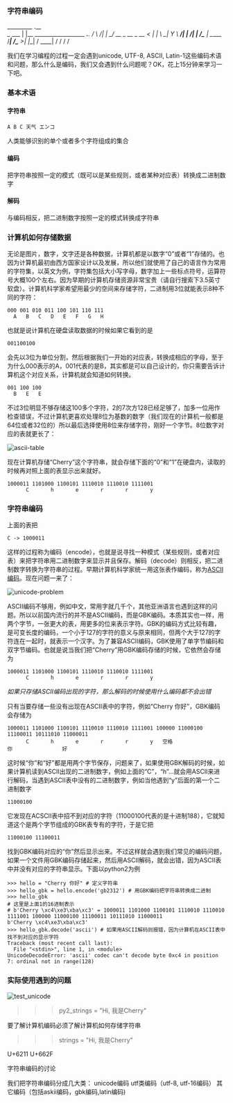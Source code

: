 ### 字符串编码

_________ .__                                
\_   ___ \|  |__   __________________ ___.__.
/    \  \/|  |  \_/ __ \_  __ \_  __ <   |  |
\     \___|   Y  \  ___/|  | \/|  | \/\___  |
 \______  /___|  /\___  >__|   |__|   / ____|
        \/     \/     \/              \/     

我们在学习编程的过程一定会遇到unicode, UTF-8, ASCII, Latin-1这些编码术语和问题，那么什么是编码，我们又会遇到什么问题呢？OK，花上15分钟来学习一下吧。

### 基本术语

#### 字符串

    A B C 天气 エンコ

人类能够识别的单个或者多个字符组成的集合

#### 编码

把字符串按照一定的模式（既可以是某些规则，或者某种对应表）转换成二进制数字

#### 解码

与编码相反，把二进制数字按照一定的模式转换成字符串

### 计算机如何存储数据
无论是图片，数字，文字还是各种数据，计算机都是以数字“0”或者“1”存储的。也因为计算机最初由西方国家设计以及发展，所以他们就使用了自己的语言作为常用的字符集，以英文为例，字符集包括大小写字母，数字加上一些标点符号，运算符号大概100个左右。因为早期的计算机存储资源非常宝贵（请自行搜索下3.5英寸软盘）。计算机科学家希望用最少的空间来存储字符，二进制用3位就能表示8种不同的字符：

    000 001 010 011 100 101 110 111
      A   B   C   D   E   F   G   H

也就是说计算机在硬盘读取数据的时候如果它看到的是

    001100100

会先以3位为单位分割，然后根据我们一开始的对应表，转换成相应的字母，至于为什么000表示的A，001代表的是B，其实都是可以自己设计的，你只需要告诉计算机这个对应关系，计算机就会知道如何转换。

    001 100 100
      B   E   E

不过3位明显不够存储这100多个字符，2的7次方128已经足够了，加多一位用作检查错误，不过计算机更喜欢处理8位为基数的数字（我们现在的计算机一般都是64位或者32位的）所以最后选择使用8位来存储字符，刚好一个字节。8位数字对应的表就更长了：

![ascii-table]()


现在计算机存储“Cherry”这个字符串，就会存储下面的“0”和“1”在硬盘内，读取的时候再对照上面的表显示出来就好。

    1000011 1101000 1100101 1110010 1110010 1111001
          C       h       e       r       r       y


### 字符串编码

上面的表把

    C -> 1000011

这样的过程称为编码（encode），也就是说寻找一种模式（某些规则，或者对应表）来把字符串用二进制数字来显示并且保存。解码（decode）则相反，把二进制数字转换为字符串的过程。早期计算机科学家统一用这张表作编码，称为[ASCII编码](https://en.wikipedia.org/wiki/ASCII)。现在问题一来了：

![unicode-problem]()

ASCII编码不够用，例如中文，常用字就几千个，其他亚洲语言也遇到这样的问题。所以以前国内流行的并不是ASCII编码，而是GBK编码。本质其实也一样，用两个字节，一张更大的表，用更多的位来表示字符。GBK的编码方式比较有趣，是可变长度的编码，一个小于127的字符的意义与原来相同，但两个大于127的字符连在一起时，就表示一个汉字。为了兼容ASCII编码，GBK使用了单字节编码和双字节编码。也就是说当我们把“Cherry”用GBK编码存储的时候，它依然会存储为

    1000011 1101000 1100101 1110010 1110010 1111001
          C       h       e       r       r       y

*如果只存储ASCII编码出现的字符，那么解码的时候使用什么编码都不会出错*

只有当要存储一些没有出现在ASCII表中的字符，例如“Cherry 你好”，GBK编码会存储为

    1000011 1101000 1100101 1110010 1110010 1111001 100000 11000100 11100011 10111010 11000011
          C       h       e       r       r       y   空格                你                好


这时候“你”和“好”都是用两个字节保存，问题来了，如果使用GBK解码的时候，如果计算机读到ASCII出现的二进制数字，例如上面的“C”，“h”...就会用ASCII来进行解码，当遇到ASCII表中没有的二进制数字，例如当他遇到“y”后面的第一个二进制数字

    11000100

它发现在ACSCII表中招不到对应的字符（11000100代表的是十进制188），它就知道这个是两个字节组成的GBK表专有的字符，于是它把

    11000100 11100011

找到GBK编码对应的“你”然后显示出来。不过这样就会遇到我们常见的编码问题，如果一个文件用GBK编码存储起来，然后用ASCII解码，就会出错，因为ASCII表中并没有对应的字符串显示。下面以python2为例


    >>> hello = "Cherry 你好" # 定义字符串
    >>> hello_gbk = hello.encode('gb2312') # 用GBK编码把字符串转换成二进制
    >>> hello_gbk 
    # 这里是上面1的16进制表示
    # b'Cherry \xc4\xe3\xba\xc3' = 1000011 1101000 1100101 1110010 1110010 1111001 100000 11000100 11100011 10111010 11000011
    b'Cherry \xc4\xe3\xba\xc3'
    >>> hello_gbk.decode('ascii') # 如果用ASCII解码则报错，因为计算机在ASCII表中找不到对应的显示字符
    Traceback (most recent call last):
      File "<stdin>", line 1, in <module>
    UnicodeDecodeError: 'ascii' codec can't decode byte 0xc4 in position 7: ordinal not in range(128)



### 实际使用遇到的问题
![test_unicode]()
>>> py2_strings = "Hi, 我是Cherry"

要了解计算机编码必须了解计算机如何存储字符串

>>> strings = "Hi, 我是Cherry"

U+6211 U+662F


字符串编码的讨论

我们把字符串编码分成几大类：
    unicode编码
    utf类编码（utf-8, utf-16编码）
    其它编码（包括askii编码，gbk编码,latin编码)
